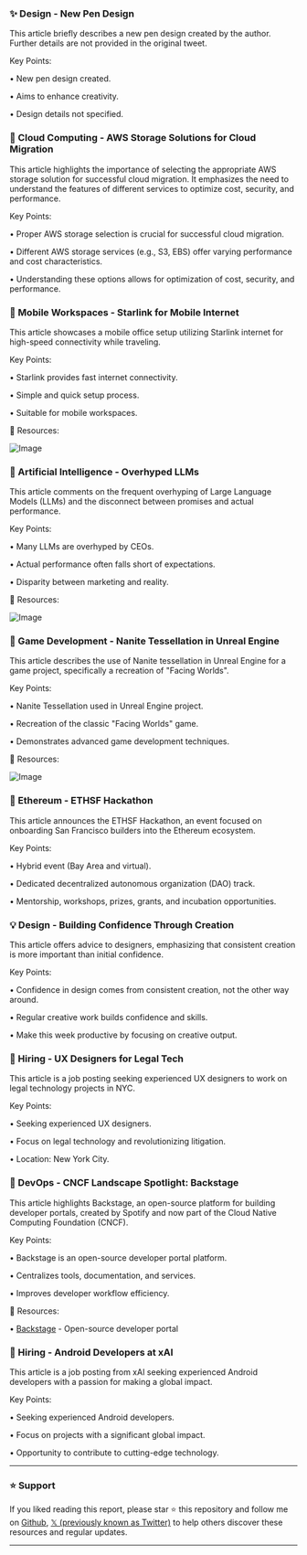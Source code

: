 ### ✨ Design - New Pen Design

This article briefly describes a new pen design created by the author.  Further details are not provided in the original tweet.

Key Points:

• New pen design created.


• Aims to enhance creativity.


• Design details not specified.


### 🚀 Cloud Computing - AWS Storage Solutions for Cloud Migration

This article highlights the importance of selecting the appropriate AWS storage solution for successful cloud migration.  It emphasizes the need to understand the features of different services to optimize cost, security, and performance.

Key Points:

• Proper AWS storage selection is crucial for successful cloud migration.


• Different AWS storage services (e.g., S3, EBS) offer varying performance and cost characteristics.


• Understanding these options allows for optimization of cost, security, and performance.


### 🚀 Mobile Workspaces - Starlink for Mobile Internet

This article showcases a mobile office setup utilizing Starlink internet for high-speed connectivity while traveling.

Key Points:

• Starlink provides fast internet connectivity.


• Simple and quick setup process.


• Suitable for mobile workspaces.


🔗 Resources:

![Image](https://pbs.twimg.com/media/GkB-I-1aAAEQSRg?format=jpg&name=small)


### 🤖 Artificial Intelligence - Overhyped LLMs

This article comments on the frequent overhyping of Large Language Models (LLMs) and the disconnect between promises and actual performance.

Key Points:

• Many LLMs are overhyped by CEOs.


• Actual performance often falls short of expectations.


•  Disparity between marketing and reality.



🔗 Resources:

![Image](https://pbs.twimg.com/media/GkDUHUeaAAIBckk?format=jpg&name=small)


### 🤖 Game Development - Nanite Tessellation in Unreal Engine

This article describes the use of Nanite tessellation in Unreal Engine for a game project, specifically a recreation of "Facing Worlds".

Key Points:

• Nanite Tessellation used in Unreal Engine project.


• Recreation of the classic "Facing Worlds" game.


• Demonstrates advanced game development techniques.



🔗 Resources:

![Image](https://pbs.twimg.com/ext_tw_video_thumb/1864885663587536897/pu/img/rgfgzZEIXvtH5QX4.jpg)


### 🚀  Ethereum - ETHSF Hackathon

This article announces the ETHSF Hackathon, an event focused on onboarding San Francisco builders into the Ethereum ecosystem.

Key Points:

• Hybrid event (Bay Area and virtual).


• Dedicated decentralized autonomous organization (DAO) track.


• Mentorship, workshops, prizes, grants, and incubation opportunities.


### 💡 Design - Building Confidence Through Creation

This article offers advice to designers, emphasizing that consistent creation is more important than initial confidence.

Key Points:

• Confidence in design comes from consistent creation, not the other way around.


•  Regular creative work builds confidence and skills.


• Make this week productive by focusing on creative output.


### 🚀  Hiring - UX Designers for Legal Tech

This article is a job posting seeking experienced UX designers to work on legal technology projects in NYC.

Key Points:

• Seeking experienced UX designers.


• Focus on legal technology and revolutionizing litigation.


• Location: New York City.


### 🤖 DevOps - CNCF Landscape Spotlight: Backstage

This article highlights Backstage, an open-source platform for building developer portals, created by Spotify and now part of the Cloud Native Computing Foundation (CNCF).

Key Points:

• Backstage is an open-source developer portal platform.


• Centralizes tools, documentation, and services.


• Improves developer workflow efficiency.


🔗 Resources:

• [Backstage](https://github.com/backstage/backstage) - Open-source developer portal


### 🚀  Hiring - Android Developers at xAI

This article is a job posting from xAI seeking experienced Android developers with a passion for making a global impact.

Key Points:

• Seeking experienced Android developers.


• Focus on projects with a significant global impact.


•  Opportunity to contribute to cutting-edge technology.


---

### ⭐️ Support

If you liked reading this report, please star ⭐️ this repository and follow me on [Github](https://github.com/Drix10), [𝕏 (previously known as Twitter)](https://x.com/DRIX_10_) to help others discover these resources and regular updates.

---